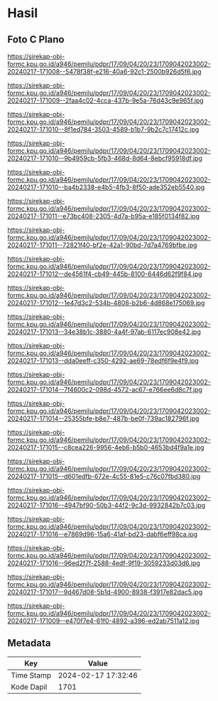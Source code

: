 # Hasil

## Foto C Plano

https://sirekap-obj-formc.kpu.go.id/a946/pemilu/pdpr/17/09/04/20/23/1709042023002-20240217-171008--5478f38f-e216-40a6-92c1-2500b926d5f6.jpg

https://sirekap-obj-formc.kpu.go.id/a946/pemilu/pdpr/17/09/04/20/23/1709042023002-20240217-171009--2faa4c02-4cca-437b-9e5a-76d43c9e965f.jpg

https://sirekap-obj-formc.kpu.go.id/a946/pemilu/pdpr/17/09/04/20/23/1709042023002-20240217-171010--8f1ed784-3503-4589-b1b7-9b2c7c17412c.jpg

https://sirekap-obj-formc.kpu.go.id/a946/pemilu/pdpr/17/09/04/20/23/1709042023002-20240217-171010--9b4959cb-5fb3-468d-8d64-8ebcf95918df.jpg

https://sirekap-obj-formc.kpu.go.id/a946/pemilu/pdpr/17/09/04/20/23/1709042023002-20240217-171010--ba4b2338-e4b5-4fb3-8f50-ade352eb5540.jpg

https://sirekap-obj-formc.kpu.go.id/a946/pemilu/pdpr/17/09/04/20/23/1709042023002-20240217-171011--e73bc408-2305-4d7a-b95a-e185f0134f82.jpg

https://sirekap-obj-formc.kpu.go.id/a946/pemilu/pdpr/17/09/04/20/23/1709042023002-20240217-171011--72821f40-bf2e-42a1-90bd-7d7a4769bfbe.jpg

https://sirekap-obj-formc.kpu.go.id/a946/pemilu/pdpr/17/09/04/20/23/1709042023002-20240217-171012--de4561f4-cb49-445b-8100-6446d62f9f84.jpg

https://sirekap-obj-formc.kpu.go.id/a946/pemilu/pdpr/17/09/04/20/23/1709042023002-20240217-171012--1e47d3c2-534b-4808-b2b6-4d868e175069.jpg

https://sirekap-obj-formc.kpu.go.id/a946/pemilu/pdpr/17/09/04/20/23/1709042023002-20240217-171013--34e38b1c-3880-4a4f-97ab-6117ec908e42.jpg

https://sirekap-obj-formc.kpu.go.id/a946/pemilu/pdpr/17/09/04/20/23/1709042023002-20240217-171013--dda0eeff-c350-4292-ae69-78edf6f9e4f9.jpg

https://sirekap-obj-formc.kpu.go.id/a946/pemilu/pdpr/17/09/04/20/23/1709042023002-20240217-171014--7f4600c2-098d-4572-ac67-e766ee6d8c7f.jpg

https://sirekap-obj-formc.kpu.go.id/a946/pemilu/pdpr/17/09/04/20/23/1709042023002-20240217-171014--25355bfe-b8e7-487b-be0f-739ac182796f.jpg

https://sirekap-obj-formc.kpu.go.id/a946/pemilu/pdpr/17/09/04/20/23/1709042023002-20240217-171015--c8cea226-9956-4eb6-b5b0-4653bd4f9a1e.jpg

https://sirekap-obj-formc.kpu.go.id/a946/pemilu/pdpr/17/09/04/20/23/1709042023002-20240217-171015--d601edfb-672e-4c55-81e5-c76c07fbd380.jpg

https://sirekap-obj-formc.kpu.go.id/a946/pemilu/pdpr/17/09/04/20/23/1709042023002-20240217-171016--4947bf90-50b3-44f2-9c3d-9932842b7c03.jpg

https://sirekap-obj-formc.kpu.go.id/a946/pemilu/pdpr/17/09/04/20/23/1709042023002-20240217-171016--e7869d96-15a6-41af-bd23-dabf6eff98ca.jpg

https://sirekap-obj-formc.kpu.go.id/a946/pemilu/pdpr/17/09/04/20/23/1709042023002-20240217-171016--96ed2f7f-2588-4edf-9f19-3059233d03d6.jpg

https://sirekap-obj-formc.kpu.go.id/a946/pemilu/pdpr/17/09/04/20/23/1709042023002-20240217-171017--9d467d08-5b1d-4900-8938-f3917e82dac5.jpg

https://sirekap-obj-formc.kpu.go.id/a946/pemilu/pdpr/17/09/04/20/23/1709042023002-20240217-171009--e470f7e4-61f0-4892-a396-ed2ab7511a12.jpg


## Metadata

| Key        | Value               |
| ---------- | ------------------- |
| Time Stamp | 2024-02-17 17:32:46 |
| Kode Dapil | 1701                |



